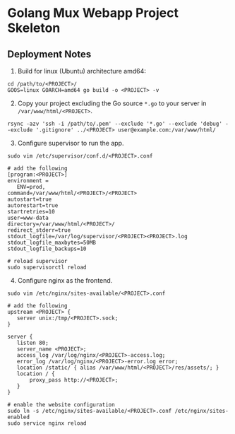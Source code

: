 # Golang Mux Webapp Project Skeleton
## Deployment Notes
1. Build for linux (Ubuntu) architecture amd64:
 ```shell
 cd /path/to/<PROJECT>/
 GOOS=linux GOARCH=amd64 go build -o <PROJECT> -v
 ```
2. Copy your project excluding the Go source `*.go` to your server in `/var/www/html/<PROJECT>`.
 ```shell
 rsync -azv 'ssh -i /path/to/.pem' --exclude '*.go' --exclude 'debug' --exclude '.gitignore' ../<PROJECT> user@example.com:/var/www/html/
 ```
3. Configure supervisor to run the app.
 ```shell
 sudo vim /etc/supervisor/conf.d/<PROJECT>.conf

 # add the following
 [program:<PROJECT>]
 environment =
    ENV=prod,
 command=/var/www/html/<PROJECT>/<PROJECT>
 autostart=true
 autorestart=true
 startretries=10
 user=www-data
 directory=/var/www/html/<PROJECT>/
 redirect_stderr=true
 stdout_logfile=/var/log/supervisor/<PROJECT><PROJECT>.log
 stdout_logfile_maxbytes=50MB
 stdout_logfile_backups=10

 # reload supervisor
 sudo supervisorctl reload
 ```
4. Configure nginx as the frontend.
 ```shell
 sudo vim /etc/nginx/sites-available/<PROJECT>.conf
 
 # add the following
 upstream <PROJECT> {
    server unix:/tmp/<PROJECT>.sock;
 }

 server {
    listen 80;
    server_name <PROJECT>;
    access_log /var/log/nginx/<PROJECT>-access.log;
    error_log /var/log/nginx/<PROJECT>-error.log error;
    location /static/ { alias /var/www/html/<PROJECT>/res/assets/; }
    location / {
        proxy_pass http://<PROJECT>;
    }
 }

 # enable the website configuration
 sudo ln -s /etc/nginx/sites-available/<PROJECT>.conf /etc/nginx/sites-enabled
 sudo service nginx reload
 ```
